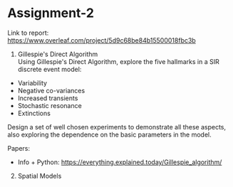 # Assignment-2

Link to report: https://www.overleaf.com/project/5d9c68be84b15500018fbc3b

1. Gillespie's Direct Algorithm \
  Using Gillespie's Direct Algorithm, explore the five hallmarks in a SIR discrete event model: 
  * Variability 
  * Negative co-variances 
  * Increased transients 
  * Stochastic resonance
  * Extinctions 

Design a set of well chosen experiments to demonstrate all these aspects, also exploring the dependence on the basic           parameters in the model.
  
Papers: 
  * Info + Python: https://everything.explained.today/Gillespie_algorithm/ 
  

2. Spatial Models 
